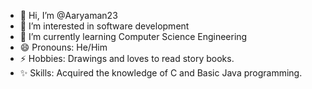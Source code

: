 - 👋 Hi, I’m @Aaryaman23
- 👀 I’m interested in software development 
- 🌱 I’m currently learning Computer Science Engineering 
- 😄 Pronouns: He/Him
- ⚡ Hobbies: Drawings and loves to read story books.
- ✨ Skills: Acquired the knowledge of C and Basic Java programming.
<!---
Aaryaman23/Aaryaman23 is a ✨ special ✨ repository because its `README.md` (this file) appears on your GitHub profile.
You can click the Preview link to take a look at your changes.
--->
